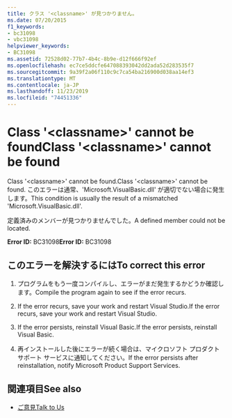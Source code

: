 ```yaml
---
title: クラス '<classname>' が見つかりません。
ms.date: 07/20/2015
f1_keywords:
- bc31098
- vbc31098
helpviewer_keywords:
- BC31098
ms.assetid: 72528d02-77b7-4b4c-8b9e-d12f666f92ef
ms.openlocfilehash: ec7ce5ddcfe647088393042dd2ada52d283535f7
ms.sourcegitcommit: 9a39f2a06f110c9c7ca54ba216900d038aa14ef3
ms.translationtype: MT
ms.contentlocale: ja-JP
ms.lasthandoff: 11/23/2019
ms.locfileid: "74451336"
---
```

# <a name="class-classname-cannot-be-found"></a><span data-ttu-id="1f3ac-102">Class '\<classname>' cannot be found</span><span class="sxs-lookup"><span data-stu-id="1f3ac-102">Class '\<classname>' cannot be found</span></span>
<span data-ttu-id="1f3ac-103">Class '\<classname>' cannot be found.</span><span class="sxs-lookup"><span data-stu-id="1f3ac-103">Class '\<classname>' cannot be found.</span></span> <span data-ttu-id="1f3ac-104">このエラーは通常、'Microsoft.VisualBasic.dll' が適切でない場合に発生します。</span><span class="sxs-lookup"><span data-stu-id="1f3ac-104">This condition is usually the result of a mismatched 'Microsoft.VisualBasic.dll'.</span></span>  
  
 <span data-ttu-id="1f3ac-105">定義済みのメンバーが見つかりませんでした。</span><span class="sxs-lookup"><span data-stu-id="1f3ac-105">A defined member could not be located.</span></span>  
  
 <span data-ttu-id="1f3ac-106">**Error ID:** BC31098</span><span class="sxs-lookup"><span data-stu-id="1f3ac-106">**Error ID:** BC31098</span></span>  
  
## <a name="to-correct-this-error"></a><span data-ttu-id="1f3ac-107">このエラーを解決するには</span><span class="sxs-lookup"><span data-stu-id="1f3ac-107">To correct this error</span></span>  
  
1. <span data-ttu-id="1f3ac-108">プログラムをもう一度コンパイルし、エラーがまだ発生するかどうか確認します。</span><span class="sxs-lookup"><span data-stu-id="1f3ac-108">Compile the program again to see if the error recurs.</span></span>  
  
2. <span data-ttu-id="1f3ac-109">If the error recurs, save your work and restart Visual Studio.</span><span class="sxs-lookup"><span data-stu-id="1f3ac-109">If the error recurs, save your work and restart Visual Studio.</span></span>  
  
3. <span data-ttu-id="1f3ac-110">If the error persists, reinstall Visual Basic.</span><span class="sxs-lookup"><span data-stu-id="1f3ac-110">If the error persists, reinstall Visual Basic.</span></span>  
  
4. <span data-ttu-id="1f3ac-111">再インストールした後にエラーが続く場合は、マイクロソフト プロダクト サポート サービスに通知してください。</span><span class="sxs-lookup"><span data-stu-id="1f3ac-111">If the error persists after reinstallation, notify Microsoft Product Support Services.</span></span>  
  
## <a name="see-also"></a><span data-ttu-id="1f3ac-112">関連項目</span><span class="sxs-lookup"><span data-stu-id="1f3ac-112">See also</span></span>

- [<span data-ttu-id="1f3ac-113">ご意見</span><span class="sxs-lookup"><span data-stu-id="1f3ac-113">Talk to Us</span></span>](/visualstudio/ide/feedback-options)
